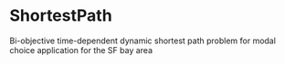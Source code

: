 # ShortestPath
Bi-objective time-dependent dynamic shortest path problem for modal choice application for the SF bay area
